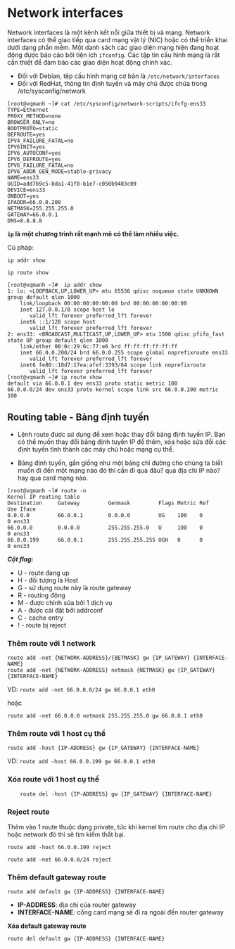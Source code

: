 # Network interfaces

Network interfaces là một kênh kết nỗi giữa thiết bị và mạng. Network interfaces có thể giao tiếp qua card mạng vật lý (NIC) hoặc có thể triển khai dưới dạng phần mềm. Một danh sách các giao diện mạng hiện đang hoạt động được báo cáo bởi tiện ích `ifconfig`. Các tập tin cấu hình mạng là rất cần thiết để đảm bảo các giao diện hoạt động chính xác.

- Đối với Debian, tệp cấu hình mạng cơ bản là `/etc/network/interfaces`
- Đối với RedHat, thông tin định tuyến và máy chủ được chứa trong /etc/sysconfig/network

````
[root@vqmanh ~]# cat /etc/sysconfig/network-scripts/ifcfg-ens33
TYPE=Ethernet
PROXY_METHOD=none
BROWSER_ONLY=no
BOOTPROTO=static
DEFROUTE=yes
IPV4_FAILURE_FATAL=no
IPV6INIT=yes
IPV6_AUTOCONF=yes
IPV6_DEFROUTE=yes
IPV6_FAILURE_FATAL=no
IPV6_ADDR_GEN_MODE=stable-privacy
NAME=ens33
UUID=add7b9c5-8da1-41f8-b1e7-c050b9483c09
DEVICE=ens33
ONBOOT=yes
IPADDR=66.0.0.200
NETMASK=255.255.255.0
GATEWAY=66.0.0.1
DNS=8.8.8.8
````
**`ip` là một chương trình rất mạnh mẽ có thể làm nhiều việc.**

Cú pháp: 

`ip addr show`

`ip route show`

````
[root@vqmanh ~]#  ip addr show
1: lo: <LOOPBACK,UP,LOWER_UP> mtu 65536 qdisc noqueue state UNKNOWN group default qlen 1000
    link/loopback 00:00:00:00:00:00 brd 00:00:00:00:00:00
    inet 127.0.0.1/8 scope host lo
       valid_lft forever preferred_lft forever
    inet6 ::1/128 scope host
       valid_lft forever preferred_lft forever
2: ens33: <BROADCAST,MULTICAST,UP,LOWER_UP> mtu 1500 qdisc pfifo_fast state UP group default qlen 1000
    link/ether 00:0c:29:6c:77:e6 brd ff:ff:ff:ff:ff:ff
    inet 66.0.0.200/24 brd 66.0.0.255 scope global noprefixroute ens33
       valid_lft forever preferred_lft forever
    inet6 fe80::18d7:17ea:afef:3393/64 scope link noprefixroute
       valid_lft forever preferred_lft forever
[root@vqmanh ~]# ip route show
default via 66.0.0.1 dev ens33 proto static metric 100
66.0.0.0/24 dev ens33 proto kernel scope link src 66.0.0.200 metric 100
````

## Routing table - Bảng định tuyến

- Lệnh route được sử dụng để xem hoặc thay đổi bảng định tuyến IP. Bạn có thể muốn thay đổi bảng định tuyến IP để thêm, xóa hoặc sửa đổi các định tuyến tĩnh thành các máy chủ hoặc mạng cụ thể.

- Bảng định tuyến, gần giống như một bảng chỉ đường cho chúng ta biết muốn đi đến một mạng nào đó thì cần đi qua đâu? qua địa chỉ IP nào? hay qua card mạng nào. 

```
[root@vqmanh ~]# route -n
Kernel IP routing table
Destination     Gateway         Genmask         Flags Metric Ref    Use Iface
0.0.0.0         66.0.0.1        0.0.0.0         UG    100    0        0 ens33
66.0.0.0        0.0.0.0         255.255.255.0   U     100    0        0 ens33
66.0.0.199      66.0.0.1        255.255.255.255 UGH   0      0        0 ens33
```
***Cột flag:***
- U - route đang up
- H - đối tượng là Host
- G - sử dụng route này là route gateway
- R - routing động
- M - được chỉnh sửa bởi 1 dịch vụ
- A - được cài đặt bởi addrconf
- C - cache entry
- ! - route bị reject

### Thêm route với 1 network
```
route add -net {NETWORK-ADDRESS}/{BETMASK} gw {IP_GATEWAY} {INTERFACE-NAME}
route add -net {NETWORK-ADDRESS} netmask {NETMASK} gw {IP_GATEWAY} {INTERFACE-NAME}
```
VD: `route add -net 66.0.0.0/24 gw 66.0.0.1 eth0`

hoặc

`route add -net 66.0.0.0 netmask 255.255.255.0 gw 66.0.0.1 eth0`

### Thêm route với 1 host cụ thể

`route add -host {IP-ADDRESS} gw {IP_GATEWAY} {INTERFACE-NAME}`

VD: `route add -host 66.0.0.199 gw 66.0.0.1 eth0`

### Xóa route với 1 host cụ thể
`	
route del -host {IP-ADDRESS} gw {IP_GATEWAY} {INTERFACE-NAME}`

### Reject route

Thêm vào 1 route thuộc dạng private, tức khi kernel tìm route cho địa chỉ IP hoặc network đó thì sẽ tìm kiếm thất bại.

`route add -host 66.0.0.199 reject`

`route add -net 66.0.0.0/24 reject`

### Thêm default gateway route

`route add default gw {IP-ADDRESS} {INTERFACE-NAME}`

- **IP-ADDRESS**: địa chỉ của router gateway
- **INTERFACE-NAME**: cổng card mạng sẽ đi ra ngoài đến router gateway

**Xóa default gateway route**

`route del default gw {IP-ADDRESS} {INTERFACE-NAME}`


